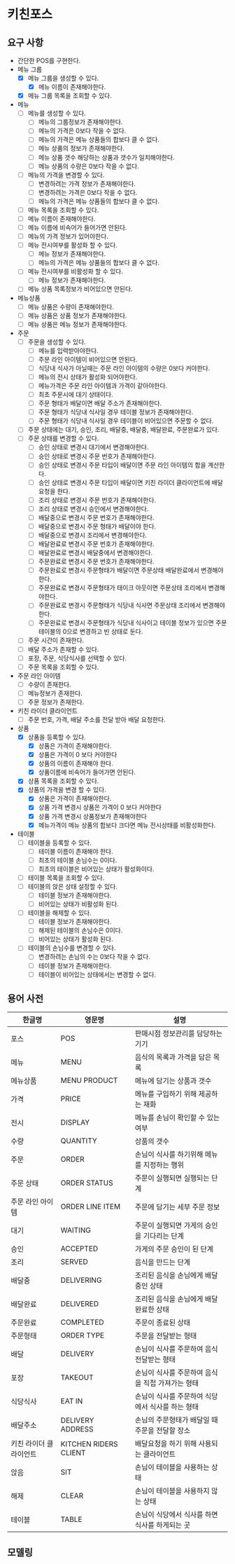 # 키친포스

## 요구 사항

- 간단한 POS를 구현한다.
- 메뉴 그룹
  - [X] 메뉴 그룹을 생성할 수 있다.
    - [X] 메뉴 이름이 존재해야한다.
  - [X] 메뉴 그룹 목록을 조회할 수 있다.
- 메뉴
  - [ ] 메뉴를 생성할 수 있다.
    - [ ] 메뉴의 그룹정보가 존재해야한다.
    - [ ] 메뉴의 가격은 0보다 작을 수 없다.
    - [ ] 메뉴의 가격은 메뉴 상품들의 합보다 클 수 없다.
    - [ ] 메뉴 상품의 정보가 존재해야한다.
    - [ ] 메뉴 상품 갯수 해당하는 상품과 갯수가 일치해야한다.
    - [ ] 메뉴 상품의 수량은 0보다 작을 수 없다.
  - [ ] 메뉴의 가격을 변경할 수 있다.
    - [ ] 변경하려는 가격 정보가 존재해야한다.
    - [ ] 변경하려는 가격은 0보다 작을 수 없다.
    - [ ] 메뉴의 가격은 메뉴 상품들의 합보다 클 수 없다.
  - [ ] 메뉴 목록을 조회할 수 있다.
  - [ ] 메뉴 이름이 존재해야한다.
  - [ ] 메뉴 이름에 비속어가 들어가면 안된다.
  - [ ] 메뉴의 가격 정보가 있어야한다.
  - [ ] 메뉴 전시여부를 활성화 할 수 있다.
    - [ ] 메뉴 정보가 존재해야한다.
    - [ ] 메뉴의 가격은 메뉴 상품들의 합보다 클 수 없다.
  - [ ] 메뉴 전시여부를 비활성화 할 수 있다.
    - [ ] 메뉴 정보가 존재해야한다.
  - [ ] 메뉴 상품 목록정보가 비어있으면 안된다.
- 메뉴상품
  - [ ] 메뉴 상품은 수량이 존재해야한다.
  - [ ] 메뉴 상품은 상품 정보가 존재해야한다.
  - [ ] 메뉴 상품은 메뉴 정보가 존재해야한다.
- 주문
  - [ ] 주문을 생성할 수 있다.
    - [ ] 메뉴를 입력받아야한다.
    - [ ] 주문 라인 아이템이 비어있으면 안된다.
    - [ ] 식당내 식사가 아닐때는 주문 라인 아이템의 수량은 0보다 커야한다.
    - [ ] 메뉴의 전시 상태가 활성화 되어야한다.
    - [ ] 메뉴가격은 주문 라인 아이템과 가격이 같아야한다.
    - [ ] 최초 주문시에 대기 상태이다.
    - [ ] 주문 형태가 배달이면 배달 주소가 존재해야한다.
    - [ ] 주문 형태가 식당내 식사일 경우 테이블 정보가 존재해야한다.
    - [ ] 주문 형태가 식당내 식사일 경우 테이블이 비어있으면 주문할 수 없다.
  - [ ] 주문 상태에는 대기, 승인, 조리, 배달중, 배달중, 배달완료, 주문완료가 있다.
  - [ ] 주문 상태를 변경할 수 있다.
    - [ ] 승인 상태로 변경시 대기에서 변경해야한다.
    - [ ] 승인 상태로 변경시 주문 번호가 존재해야한다.
    - [ ] 승인 상태로 변경시 주문 타입이 배달이면 주문 라인 아이템의 합을 계산한다.
    - [ ] 승인 상태로 변경시 주문 타입이 배달이면 키친 라이더 클라이언트에 배달 요청을 한다.
    - [ ] 조리 상태로 변경시 주문 번호가 존재해야한다.
    - [ ] 조리 상태로 변경시 승인에서 변경해야한다.
    - [ ] 배달중으로 변경시 주문 번호가 존재해야한다.
    - [ ] 배달중으로 변경시 주문 형태가 배달이야 한다.
    - [ ] 배달중으로 변경시 조리에서 변경해야한다.
    - [ ] 배달완료로 변경시 주문 번호가 존재해야한다.
    - [ ] 배달완료로 변경시 배달중에서 변경해야한다.
    - [ ] 주문완료로 변경시 주문 번호가 존재해야한다.
    - [ ] 주문완료로 변경시 주문형태가 배달이면 주문상태 배달완료에서 변경해야한다.
    - [ ] 주문완료로 변경시 주문형태가 태이크 아웃이면 주문상태 조리에서 변경해야한다.
    - [ ] 주문완료로 변경시 주문형태가 식당내 식사면 주문상태 조리에서 변경해야한다.
    - [ ] 주문완료로 변경시 주문형태가 식당내 식사이고 테이블 정보가 있으면 주문 테이블의 0으로 변경하고 빈 상태로 둔다.
  - [ ] 주문 시간이 존재한다.
  - [ ] 배달 주소가 존재할 수 있다.
  - [ ] 포장, 주문, 식당식사를 선택할 수 있다.
  - [ ] 주문 목록을 조회할 수 있다.
- 주문 라인 아이템
  - [ ] 수량이 존재한다.
  - [ ] 메뉴정보가 존재한다.
  - [ ] 주문 정보가 존재한다.
- 키친 라이더 클라이언트
  - [ ] 주문 번호, 가격, 배달 주소를 전달 받아 배달 요청한다.
- 상품
  - [X] 상품을 등록할 수 있다.
    - [X] 상품은 가격이 존재해야한다.
    - [X] 상품은 가격이 0 보다 커야한다
    - [X] 상품의 이름이 존재해야 한다.
    - [X] 상품이름에 비속어가 들어가면 안된다.
  - [X] 상품 목록을 조회할 수 있다.
  - [X] 상품의 가격을 변경 할 수 있다.
    - [X] 상품은 가격이 존재해야한다.
    - [X] 상품 가격 변경시 상품은 가격이 0 보다 커야한다
    - [X] 상품 가격 변경시 상품정보가 존재해야한다
    - [X] 메뉴가격이 메뉴 상품의 합보다 크다면 메뉴 전시상태를 비활성화한다.
- 테이블
  - [ ] 테이블을 등록할 수 있다.
    - [ ] 테이블 이름이 존재해야 한다.
    - [ ] 최초의 테이블 손님수는 0이다.
    - [ ] 최초의 테이블은 비어있는 상태가 활성화이다.
  - [ ] 테이블 목록을 조회할 수 있다.
  - [ ] 테이블의 앉은 상태 설정할 수 있다.
    - [ ] 테이블 정보가 존재해야한다.
    - [ ] 비어있는 상태가 비활성화 된다.
  - [ ] 테이블을 해제할 수 있다.
    - [ ] 테이블 정보가 존재해야한다.
    - [ ] 해제된 테이블의 손님수은 0이다.
    - [ ] 비어있는 상태가 활성화 된다.
  - [ ] 테이블의 손님수를 변경할 수 있다.
    - [ ] 변경하려는 손님의 수는 0보다 작을 수 없다.
    - [ ] 테이블 정보가 존재해야한다.
    - [ ] 테이블이 비어있는 상태에서는 변경할 수 없다.

## 용어 사전

| 한글명 | 영문명 | 설명 |
| --- | --- | --- |
| 포스 | POS | 판매시점 정보관리를 담당하는 기기 |
| 메뉴 | MENU | 음식의 목록과 가격을 담은 목록 |
| 메뉴상품 | MENU PRODUCT | 메뉴에 담기는 상품과 갯수 |
| 가격 | PRICE | 메뉴를 구입하기 위해 제공하는 재화 |
| 전시 | DISPLAY | 메뉴를 손님이 확인할 수 있는 여부 |
| 수량 | QUANTITY | 상품의 갯수 |
| 주문 | ORDER | 손님이 식사를 하기위해 메뉴를 지정하는 행위 |
| 주문 상태 | ORDER STATUS | 주문이 실행되면 실행되는 단계 |
| 주문 라인 아이템 | ORDER LINE ITEM | 주문에 담기는 세부 주문 정보 |
| 대기 | WAITING | 주문이 실행되면 가게의 승인을 기다리는 단계 |
| 승인 | ACCEPTED | 가게의 주문 승인이 된 단계 |
| 조리 | SERVED | 음식을 만드는 단계 |
| 배달중 | DELIVERING | 조리된 음식을 손님에게 배달중인 상태 |
| 배달완료 | DELIVERED | 조리된 음식을 손님에게 배달완료한 상태 |
| 주문완료 | COMPLETED | 주문이 종료된 상태 |
| 주문형태 | ORDER TYPE | 주문을 전달받는 형태 |
| 배달 | DELIVERY | 손님이 식사를 주문하여 음식 전달받는 형태 |
| 포장 | TAKEOUT | 손님이 식사를 주문하여 음식을 직접 가져가는 형태 |
| 식당식사 | EAT IN | 손님이 식사를 주문하여 식당에서 식사를 하는 형태 |
| 배달주소 | DELIVERY ADDRESS | 손님의 주문형태가 배달일 때 주문을 전달할 장소 |
| 키친 라이더 클라이언트 | KITCHEN RIDERS CLIENT | 배달요청을 하기 위해 사용되는 클라이언트 |
| 앉음 | SIT | 손님이 테이블을 사용하는 상태 |
| 해제 | CLEAR | 손님이 테이블을 사용하지 않는 상태 |
| 테이블 | TABLE | 손님이 식당에서 식사를 하면 식사를 하게되는 곳 |

## 모델링
